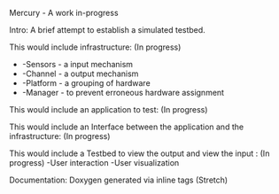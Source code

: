Mercury - A work in-progress

Intro:
A brief attempt to establish a simulated testbed.

This would include infrastructure: (In progress)
<ul>
<li>-Sensors - a input mechanism</li>
<li>-Channel - a output mechanism </li>
<li>-Platform - a grouping of hardware</li>
<li>-Manager - to prevent erroneous hardware assignment</li>
</ul>
This would include an application to test: (In progress)

This would include an Interface between the application and the infrastructure: (In progress)

This would include a Testbed to view the output and view the input : (In progress)
-User interaction
-User visualization

Documentation:
Doxygen generated via inline tags (Stretch)
